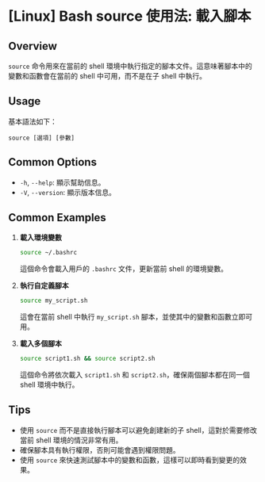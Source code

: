 # [Linux] Bash source 使用法: 載入腳本

## Overview
`source` 命令用來在當前的 shell 環境中執行指定的腳本文件。這意味著腳本中的變數和函數會在當前的 shell 中可用，而不是在子 shell 中執行。

## Usage
基本語法如下：
```
source [選項] [參數]
```

## Common Options
- `-h`, `--help`: 顯示幫助信息。
- `-V`, `--version`: 顯示版本信息。

## Common Examples

1. **載入環境變數**
   ```bash
   source ~/.bashrc
   ```
   這個命令會載入用戶的 `.bashrc` 文件，更新當前 shell 的環境變數。

2. **執行自定義腳本**
   ```bash
   source my_script.sh
   ```
   這會在當前 shell 中執行 `my_script.sh` 腳本，並使其中的變數和函數立即可用。

3. **載入多個腳本**
   ```bash
   source script1.sh && source script2.sh
   ```
   這個命令將依次載入 `script1.sh` 和 `script2.sh`，確保兩個腳本都在同一個 shell 環境中執行。

## Tips
- 使用 `source` 而不是直接執行腳本可以避免創建新的子 shell，這對於需要修改當前 shell 環境的情況非常有用。
- 確保腳本具有執行權限，否則可能會遇到權限問題。
- 使用 `source` 來快速測試腳本中的變數和函數，這樣可以即時看到變更的效果。